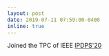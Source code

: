 ```yaml
---
layout: post
date: 2019-07-11 07:59:00-0400
inline: true
---
```


Joined the TPC of IEEE [IPDPS'20](http://www.ipdps.org/)